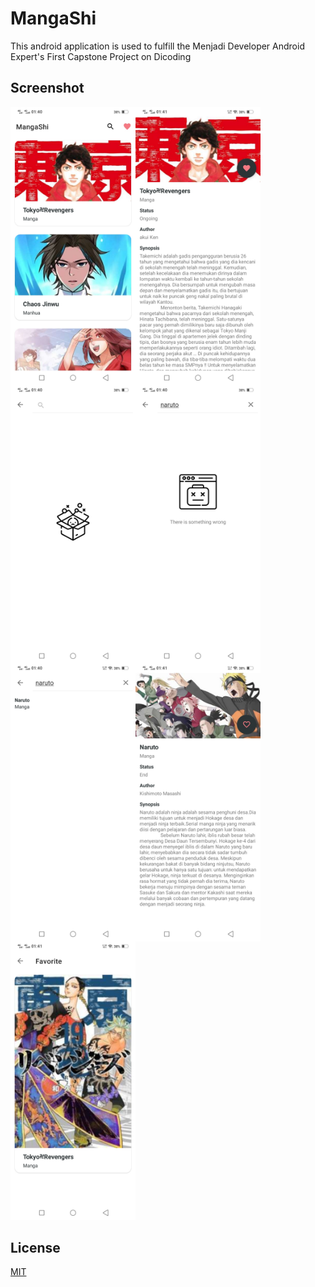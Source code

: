 # MangaShi

This android application is used to fulfill the Menjadi Developer Android Expert's First Capstone Project on Dicoding

## Screenshot

<div><img src="/readme/home.jpg" alt="Home" width="200" align="left"><img src="/readme/home_detail.jpg" alt="Home to detail" width="200"  align="left"/><img src="/readme/search.jpg" alt="Search" width="200"  align="left"/><img src="/readme/search_failed.jpg" alt="Search failed" width="200"  align="left"/><img src="/readme/search_success.jpg" alt="Search success" width="200"  align="left"/><img src="/readme/search_detail.jpg" alt="Search to detail" width="200"  align="left"/><img src="/readme/favorite.jpg" alt="Favorite" width="200" /><div style="clear:both;"></div></div>

## License
[MIT](https://choosealicense.com/licenses/mit/)
